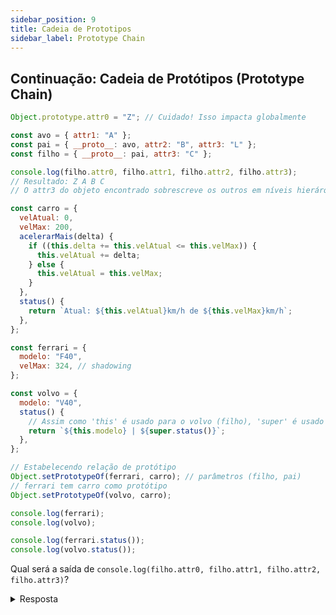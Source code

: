 ```yaml
---
sidebar_position: 9
title: Cadeia de Prototipos
sidebar_label: Prototype Chain
---
```


## Continuação: Cadeia de Protótipos (Prototype Chain)

```javascript
Object.prototype.attr0 = "Z"; // Cuidado! Isso impacta globalmente

const avo = { attr1: "A" };
const pai = { __proto__: avo, attr2: "B", attr3: "L" };
const filho = { __proto__: pai, attr3: "C" };

console.log(filho.attr0, filho.attr1, filho.attr2, filho.attr3);
// Resultado: Z A B C
// O attr3 do objeto encontrado sobrescreve os outros em níveis hierárquicos superiores

const carro = {
  velAtual: 0,
  velMax: 200,
  acelerarMais(delta) {
    if ((this.delta += this.velAtual <= this.velMax)) {
      this.velAtual += delta;
    } else {
      this.velAtual = this.velMax;
    }
  },
  status() {
    return `Atual: ${this.velAtual}km/h de ${this.velMax}km/h`;
  },
};

const ferrari = {
  modelo: "F40",
  velMax: 324, // shadowing
};

const volvo = {
  modelo: "V40",
  status() {
    // Assim como 'this' é usado para o volvo (filho), 'super' é usado para procurar no carro (pai)
    return `${this.modelo} | ${super.status()}`;
  },
};

// Estabelecendo relação de protótipo
Object.setPrototypeOf(ferrari, carro); // parâmetros (filho, pai)
// ferrari tem carro como protótipo
Object.setPrototypeOf(volvo, carro);

console.log(ferrari);
console.log(volvo);

console.log(ferrari.status());
console.log(volvo.status());
```

Qual será a saída de `console.log(filho.attr0, filho.attr1, filho.attr2, filho.attr3)`?

<details>
<summary>Resposta</summary>
Z A B C
</details>
